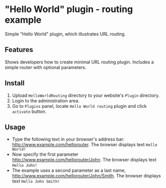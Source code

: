 # "Hello World" plugin - routing example

Simple "Hello World" plugin, which illustrates URL routing.

## Features

Shows developers how to create minimal URL routing plugin. Includes a simple router with optional parameters.

## Install

1. Upload `HelloWorldRouting` directory to your website's `Plugin` directory.
2. Login to the administration area.
3. Go to `Plugins` panel, locate `Hello World routing` plugin and click `activate` button.


## Usage

* Type the following text in your browser's address bar: http://www.example.com/hellorouter. The browser displays text `Hello World!`
* Now specify the first parameter http://www.example.com/hellorouter/John. The browser displays text `Hello John!`
* The example uses a second parameter as a last name, http://www.example.com/hellorouter/John/Smith. The browser displays text `Hello John Smith!`
